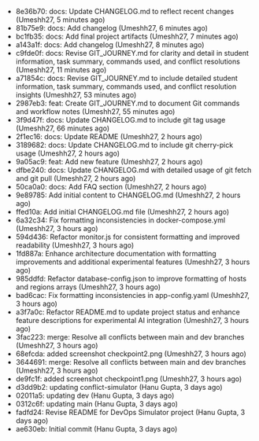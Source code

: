 ﻿- 8e36b70: docs: Update CHANGELOG.md to reflect recent changes (Umeshh27, 5 minutes ago)
- 81b75e9: docs: Add changelog (Umeshh27, 6 minutes ago)
- bc1fb35: docs: Add final project artifacts (Umeshh27, 7 minutes ago)
- a143a1f: docs: Add changelog (Umeshh27, 8 minutes ago)
- c9fde0f: docs: Revise GIT_JOURNEY.md for clarity and detail in student information, task summary, commands used, and conflict resolutions (Umeshh27, 11 minutes ago)
- a71854c: docs: Revise GIT_JOURNEY.md to include detailed student information, task summary, commands used, and conflict resolution insights (Umeshh27, 53 minutes ago)
- 2987eb3: feat: Create GIT_JOURNEY.md to document Git commands and workflow notes (Umeshh27, 55 minutes ago)
- 3f9d47f: docs: Update CHANGELOG.md to include git tag usage (Umeshh27, 66 minutes ago)
- 2f1ec16: docs: Update README (Umeshh27, 2 hours ago)
- 3189682: docs: Update CHANGELOG.md to include git cherry-pick usage (Umeshh27, 2 hours ago)
- 9a05ac9: feat: Add new feature (Umeshh27, 2 hours ago)
- dfbe240: docs: Update CHANGELOG.md with detailed usage of git fetch and git pull (Umeshh27, 2 hours ago)
- 50ca0a0: docs: Add FAQ section (Umeshh27, 2 hours ago)
- 9e89785: Add initial content to CHANGELOG.md (Umeshh27, 2 hours ago)
- ffed10a: Add initial CHANGELOG.md file (Umeshh27, 2 hours ago)
- 6a32c34: Fix formatting inconsistencies in docker-compose.yml (Umeshh27, 3 hours ago)
- 594d436: Refactor monitor.js for consistent formatting and improved readability (Umeshh27, 3 hours ago)
- 1fd887a: Enhance architecture documentation with formatting improvements and additional experimental features (Umeshh27, 3 hours ago)
- 985ddfd: Refactor database-config.json to improve formatting of hosts and regions arrays (Umeshh27, 3 hours ago)
- bad6cac: Fix formatting inconsistencies in app-config.yaml (Umeshh27, 3 hours ago)
- a3f7a0c: Refactor README.md to update project status and enhance feature descriptions for experimental AI integration (Umeshh27, 3 hours ago)
- 3fac223: merge: Resolve all conflicts between main and dev branches (Umeshh27, 3 hours ago)
- 68efcda: added screenshot checkpoint2.png (Umeshh27, 3 hours ago)
- 3644691: merge: Resolve all conflicts between main and dev branches (Umeshh27, 3 hours ago)
- de9fc1f: added screenshot checkpoint1.png (Umeshh27, 3 hours ago)
- d3dd9b2: updating conflict-simulator (Hanu Gupta, 3 days ago)
- 02011a5: updating dev (Hanu Gupta, 3 days ago)
- 0312c6f: updating main (Hanu Gupta, 3 days ago)
- fadfd24: Revise README for DevOps Simulator project (Hanu Gupta, 3 days ago)
- ae630eb: Initial commit (Hanu Gupta, 3 days ago)
